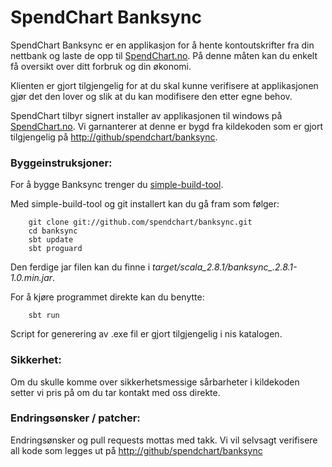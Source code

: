 SpendChart Banksync
===================
SpendChart Banksync er en applikasjon for å hente kontoutskrifter fra din 
nettbank og laste de opp til [SpendChart.no](https://www.spendchart.no). På denne måten kan du enkelt få oversikt
over ditt forbruk og din økonomi. 

Klienten er gjort tilgjengelig for at du skal kunne verifisere at applikasjonen
gjør det den lover og slik at du kan modifisere den etter egne behov.

SpendChart tilbyr signert installer av applikasjonen til windows på [SpendChart.no](https://www.spendchart.no). Vi garnanterer
at denne er bygd fra kildekoden som er gjort tilgjengelig på [http://github/spendchart/banksync](http://github/spendchart/banksync). 

### Byggeinstruksjoner: ###
For å bygge Banksync trenger du [simple-build-tool](http://code.google.com/p/simple-build-tool/). 

Med simple-build-tool og git installert kan du gå fram som følger:
   
		git clone git://github.com/spendchart/banksync.git
		cd banksync
		sbt update
		sbt proguard

Den ferdige jar filen kan du finne i *target/scala_2.8.1/banksync_.2.8.1-1.0.min.jar*.

For å kjøre programmet direkte kan du benytte:

		sbt run

Script for generering av .exe fil er gjort tilgjengelig i nis katalogen.

### Sikkerhet: ###
Om du skulle komme over sikkerhetsmessige sårbarheter i kildekoden setter vi pris
på om du tar kontakt med oss direkte.

### Endringsønsker / patcher: ###
Endringsønsker og pull requests mottas med takk. Vi vil selvsagt verifisere all
kode som legges ut på [http://github/spendchart/banksync](http://github/spendchart/banksync)
